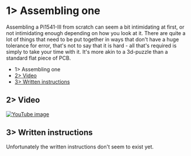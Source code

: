 # 1> Assembling one
Assembling a Pi1541-III from scratch can seem a bit intimidating at first, or not intimidating enough depending on how you look at it. There are quite a lot of things that need to be put together in ways that don't have a huge tolerance for error, that's not to say that it is hard - all that's required is simply to take your time with it. It's more akin to a 3d-puzzle than a standard flat piece of PCB.

- 1> Assembling one
- [2> Video](#2-video)
- [3> Written instructions](#3-written-instructions)

## 2> Video
[![YouTube image](https://raw.githubusercontent.com/tebl/C64-Pi1541-III/main/gallery/youtube_clip_assembling.jpg)](https://youtu.be/azvZLPPi7Ts)

## 3> Written instructions
Unfortunately the written instructions don't seem to exist yet.